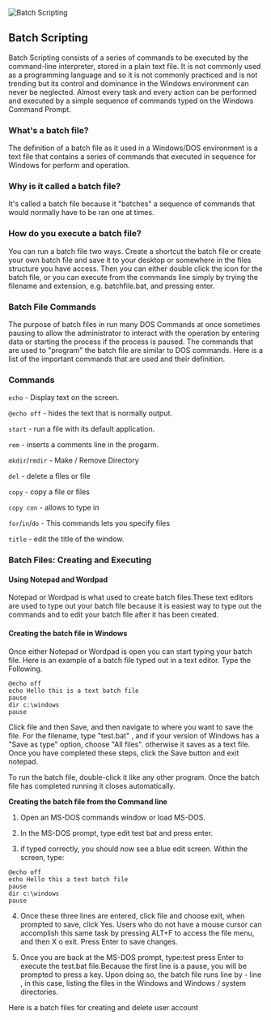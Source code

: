 ![ Batch Scripting ](https://github.com/aniketchavan2211/aniketchavan2211/blob/master/Images/batch.png) 
## Batch Scripting
 
 Batch Scripting consists of a series of 
 commands to be executed by the command-line 
 interpreter, stored in a plain text file. 
 It is not commonly used as a programming 
 language and so it is not commonly practiced
 and is not trending but its control and 
 dominance in the Windows environment can 
 never be neglected. Almost every task and 
 every action can be performed and executed 
 by a simple sequence of commands typed on 
 the Windows Command Prompt. 

### What's a batch file?

   The definition of a batch file as it used in a Windows/DOS 
   environment is a text file that contains a series of
   commands that executed in sequence for Windows for perform 
   and operation.
 
### Why is it called a batch file?

   It's called a batch file because it "batches" a sequence
   of commands that would normally have to be ran one at times.

### How do you execute a batch file?

   You can run a batch file two ways. Create a shortcut
   the batch file or create your own batch file and save
   it to your desktop or somewhere in the files structure 
   you have access. Then you can either double click the icon 
   for the batch file, or you can execute from the commands 
   line simply by trying the filename and extension,
   e.g. batchfile.bat, and pressing enter.

### Batch File Commands 

  The purpose of batch files in run many DOS Commands at once
  sometimes pausing to allow the administrator to interact 
  with the operation by entering data or starting the process
  if the process is paused. The commands that are used to 
  "program" the batch file are similar to DOS commands. Here 
  is a list of the important commands that are used and their 
  definition.

### Commands

  `echo` - Display text on the screen.

  `@echo off` - hides the text that is normally output.

  `start` - run a file with its default application.

  `rem` - inserts a comments line in the progarm.

  `mkdir`/`rmdir` - Make / Remove Directory

  `del` - delete a files or file

  `copy` - copy a file or files

  `copy con` - allows to type in

  `for`/`in`/`do` - This commands lets you specify files

  `title` - edit the title of the window.
 
### Batch Files: Creating and Executing
 
#### Using Notepad and Wordpad
 
   Notepad or Wordpad is what used to create batch files.These
   text editors are used to type out your batch file because 
   it is easiest way to type out the commands and to edit 
   your batch file after it has been created.
 
#### Creating the batch file in Windows

   Once either Notepad or Wordpad is open you can start typing
   your batch file. Here is an example of a batch file typed
   out in a text editor. Type the Following.

 ```batch
 @echo off
 echo Hello this is a text batch file
 pause
 dir c:\windows
 pause
 ```
 
   Click file and then Save, and then navigate to where you
   want to save the file. For the filename, type "test.bat"
   , and if your version of Windows has a "Save as type"
   option, choose "All files". otherwise it saves as a text
   file. Once you have completed these steps, click the Save
   button and exit notepad.
 
   To run the batch file, double-click it like any other
   program. Once the batch file has completed running it 
   closes automatically.
 
   **Creating the batch file from the Command line**

 1. Open an  MS-DOS commands window or load MS-DOS.

 2. In the MS-DOS prompt, type edit test bat and press enter.

 3. if typed correctly, you should now see a blue edit screen. Within the screen, type:


 ```batch
 @echo off
 echo Hello this a text batch file
 pause 
 dir c:\windows
 pause 
 ```

 4. Once these three lines are entered, click file and choose
   exit, when prompted to save, click Yes. Users who do not 
   have a mouse cursor can accomplish this same task by 
   pressing ALT+F to access the file menu, and then X     o exit. Press Enter to save changes. 

 5. Once you are back at the MS-DOS prompt, type:test
   press Enter to execute the test.bat file.Because the
   first line is a pause, you will be prompted to press
   a key. Upon doing so, the batch file runs line by - line
   , in this case, listing the files in the Windows and 
   Windows / system directories.
 
 
  Here is a batch files for creating and delete user account 
